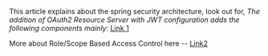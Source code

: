 This article explains about the spring security architecture, look out for,
*The addition of OAuth2 Resource Server with JWT configuration adds the following components mainly:* [Link 1](https://medium.com/swlh/stateless-jwt-authentication-with-spring-boot-a-better-approach-1f5dbae6c30f)

More about Role/Scope Based Access Control here -- [Link2](https://medium.com/geekculture/role-based-access-control-rbac-with-spring-boot-and-jwt-bc20a8c51c15)